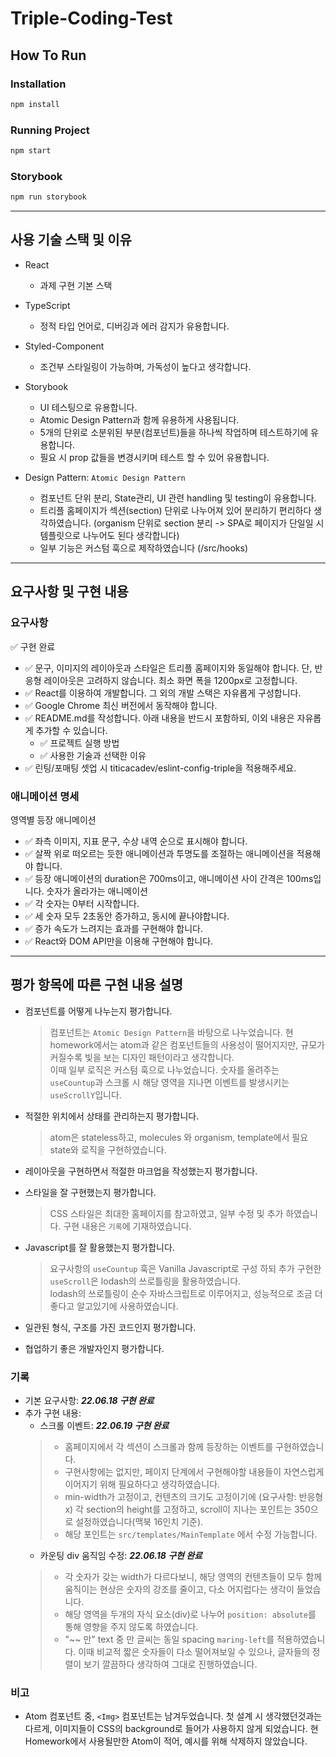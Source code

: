 # Triple-Coding-Test

## How To Run
### Installation
```bash
npm install
```
### Running Project
```bash
npm start
```
### Storybook
```bash
npm run storybook
```
---
## 사용 기술 스택 및 이유
- React
    - 과제 구현 기본 스택

- TypeScript
    - 정적 타입 언어로, 디버깅과 에러 감지가 유용합니다.

- Styled-Component
    - 조건부 스타일링이 가능하며, 가독성이 높다고 생각합니다.

- Storybook
    - UI 테스팅으로 유용합니다.
    - Atomic Design Pattern과 함께 유용하게 사용됩니다.
    - 5개의 단위로 소분위된 부분(컴포넌트)들을 하나씩 작업하며 테스트하기에 유용합니다.
    - 필요 시 prop 값들을 변경시키며 테스트 할 수 있어 유용합니다.

- Design Pattern: `Atomic Design Pattern`
    - 컴포넌트 단위 분리, State관리, UI 관련 handling 및 testing이 유용합니다.
    - 트리플 홈페이지가 섹션(section) 단위로 나누어져 있어 분리하기 편리하다 생각하였습니다. (organism 단위로 section 분리 -> SPA로 페이지가 단일일 시 템플릿으로 나누어도 된다 생각합니다)
    - 일부 기능은 커스텀 훅으로 제작하였습니다 (/src/hooks)
---
## 요구사항 및 구현 내용

### 요구사항

✅ 구현 완료

- ✅ 문구, 이미지의 레이아웃과 스타일은 트리플 홈페이지와 동일해야 합니다. 단, 반응형 레이아웃은 고려하지 않습니다. 최소 화면 폭을 1200px로 고정합니다.
- ✅ React를 이용하여 개발합니다. 그 외의 개발 스택은 자유롭게 구성합니다.
- ✅ Google Chrome 최신 버전에서 동작해야 합니다.
- ✅ README.md를 작성합니다. 아래 내용을 반드시 포함하되, 이외 내용은 자유롭게 추가할 수 있습니다.
    - ✅ 프로젝트 실행 방법
    - ✅ 사용한 기술과 선택한 이유
- ✅ 린팅/포매팅 셋업 시 titicacadev/eslint-config-triple을 적용해주세요.

### 애니메이션 명세
영역별 등장 애니메이션
- ✅ 좌측 이미지, 지표 문구, 수상 내역 순으로 표시해야 합니다.
- ✅ 살짝 위로 떠오르는 듯한 애니메이션과 투명도를 조절하는 애니메이션을
적용해야 합니다.
- ✅ 등장 애니메이션의 duration은 700ms이고, 애니메이션 사이 간격은 100ms입니다. 
숫자가 올라가는 애니메이션
- ✅ 각 숫자는 0부터 시작합니다.
- ✅ 세 숫자 모두 2초동안 증가하고, 동시에 끝나야합니다.
- ✅ 증가 속도가 느려지는 효과를 구현해야 합니다.
- ✅ React와 DOM API만을 이용해 구현해야 합니다.
---
## 평가 항목에 따른 구현 내용 설명

- 컴포넌트를 어떻게 나누는지 평가합니다.
    > 컴포넌트는 `Atomic Design Pattern`을 바탕으로 나누었습니다. 현 homework에서는 atom과 같은 컴포넌트들의 사용성이 떨어지지만, 규모가 커질수록 빛을 보는 디자인 패턴이라고 생각합니다.  
    > 이때 일부 로직은 커스텀 훅으로 나누었습니다. 숫자를 올려주는 `useCountup`과 스크롤 시 해당 영역을 지나면 이벤트를 발생시키는 `useScrollY`입니다.  

- 적절한 위치에서 상태를 관리하는지 평가합니다.
    > atom은 stateless하고, molecules 와 organism, template에서 필요 state와 로직을 구현하였습니다.
- 레이아웃을 구현하면서 적절한 마크업을 작성했는지 평가합니다.
- 스타일을 잘 구현했는지 평가합니다.
    > CSS 스타일은 최대한 홈페이지를 참고하였고, 일부 수정 및 추가 하였습니다. 구현 내용은 `기록`에 기재하였습니다.
- Javascript를 잘 활용했는지 평가합니다.
    > 요구사항의 `useCountup` 훅은 Vanilla Javascript로 구성 하되 추가 구현한 `useScroll`은 lodash의 쓰로틀링을 활용하였습니다.  
    > lodash의 쓰로틀링이 순수 자바스크립트로 이루어지고, 성능적으로 조금 더 좋다고 알고있기에 사용하였습니다. 
- 일관된 형식, 구조를 가진 코드인지 평가합니다.
- 협업하기 좋은 개발자인지 평가합니다.

### 기록
- 기본 요구사항: ***22.06.18 구현 완료*** 
- 추가 구현 내용:
    - 스크롤 이벤트: ***22.06.19 구현 완료*** 
    > - 홈페이지에서 각 섹션이 스크롤과 함께 등장하는 이벤트를 구현하였습니다.  
    > - 구현사항에는 없지만, 페이지 단계에서 구현해야할 내용들이 자연스럽게 이어지기 위해 필요하다고 생각하였습니다.  
    > - min-width가 고정이고, 컨텐츠의 크기도 고정이기에 (요구사항: 반응형 x) 각 section의 height를 고정하고, scroll이 지나는 포인트는 350으로 설정하였습니다(맥북 16인치 기준).  
    > - 해당 포인트는 `src/templates/MainTemplate` 에서 수정 가능합니다. 
    - 카운팅 div 움직임 수정: ***22.06.18 구현 완료*** 
    > - 각 숫자가 갖는 width가 다르다보니, 해당 영역의 컨텐츠들이 모두 함께 움직이는 현상은 숫자의 강조를 줄이고, 다소 어지럽다는 생각이 들었습니다.  
    > - 해당 영역을 두개의 자식 요소(div)로 나누어 `position: absolute`를 통해 영향을 주지 않도록 하였습니다.  
    > - "~~ 만" text 중 만 글씨는 동일 spacing `maring-left`를 적용하였습니다. 이때 비교적 짧은 숫자들이 다소 떨어져보일 수 있으나, 글자들의 정렬이 보기 깔끔하다 생각하여 그대로 진행하였습니다.  

### 비고
- Atom 컴포넌트 중, `<Img>` 컴포넌트는 남겨두었습니다. 첫 설계 시 생각했던것과는 다르게, 이미지들이 CSS의 background로 들어가 사용하지 않게 되었습니다. 현 Homework에서 사용될만한 Atom이 적어, 예시를 위해 삭제하지 않았습니다.